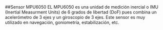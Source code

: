 ##Sensor MPU6050
EL MPU6050 es una unidad de medición inercial o IMU (Inertial Measurment Units) de 6 grados de libertad (DoF) pues combina un acelerómetro de 3 ejes y un giroscopio de 3 ejes. 
Este sensor es muy utilizado en navegación, goniometría, estabilización, etc.
